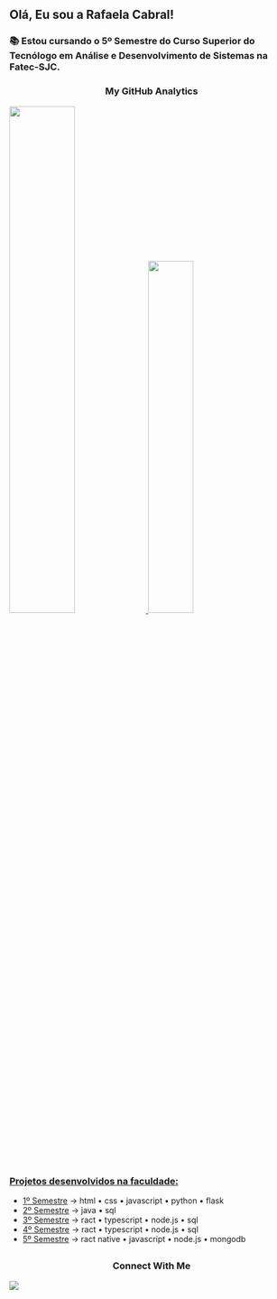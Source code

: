 ## Olá, Eu sou a Rafaela Cabral!
<h3 >📚 Estou cursando o 5º Semestre do Curso Superior do Tecnólogo em Análise e Desenvolvimento de Sistemas na Fatec-SJC.</h3>

<h3 align="center">My GitHub Analytics</h3>
<div>
  <a href = "https://github.com/RafaelaCabral"/>
  <img width="48%" src = "https://github-readme-stats.vercel.app/api?username=RafaelaCabral&count_private=true&show_icons=true&theme=tokyonight"/>
  <img width="40%" src = "https://github-readme-stats.vercel.app/api/top-langs/?username=RafaelaCabral&layout=compact&theme=tokyonight"/>
</div>

### Projetos desenvolvidos na faculdade:
 * [1º Semestre](https://github.com/LittleTech10/API--1-ADS.git) → html • css • javascript • python • flask </br>
 * [2º Semestre](https://github.com/LittleTech10/API--2-ADS.git) → java • sql
 * [3º Semestre](https://github.com/LittleTech10/API--3-ADS.git) → ract • typescript • node.js • sql
 * [4º Semestre](https://github.com/QuantumTeam23/API--4-ADS.git) → ract • typescript • node.js • sql
 * [5º Semestre](https://github.com/4DeskGroup/API-2024.1) → ract native • javascript • node.js • mongodb
   
##
<h3 align="center">Connect With Me</h3>
<div>
<a href="www.linkedin.com/in/rafaela-vieira-cabral-733b5922a"><img src = "https://img.shields.io/badge/LinkedIn-0077B5?style=for-the-badge&logo=linkedin&logoColor=white"/></a>
</div>

